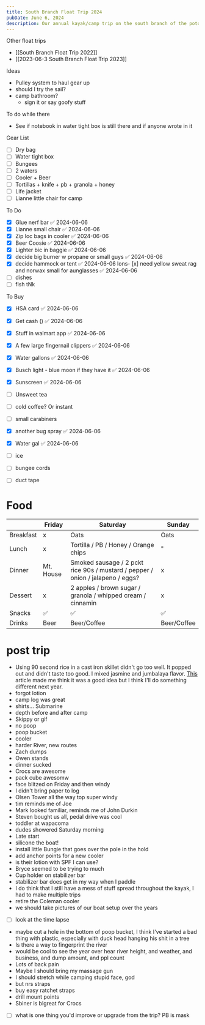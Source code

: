 ```yaml
---
title: South Branch Float Trip 2024
pubDate: June 6, 2024
description: Our annual kayak/camp trip on the south branch of the potomac river
---
```

Other float trips
- [[South Branch Float Trip 2022]]
- [[2023-06-3 South Branch Float Trip 2023]]

Ideas
- Pulley system to haul gear up
- should I try the sail?
- camp bathroom?
	- sign it or say goofy stuff

To do while there
- See if notebook in water tight box is still there and if anyone wrote in it

Gear List
- [ ] Dry bag
- [ ] Water tight box
- [ ] Bungees
- [ ] 2 waters
- [ ] Cooler + Beer
- [ ] Tortillas + knife + pb + granola + honey
- [ ] Life jacket
- [ ] Lianne little chair for camp

To Do
- [x] Glue nerf bar ✅ 2024-06-06
- [x] Lianne small chair ✅ 2024-06-06
- [x] Zip loc bags in cooler ✅ 2024-06-06
- [x] Beer Coosie ✅ 2024-06-06
- [x] Lighter bic in baggie ✅ 2024-06-06
- [x] decide big burner w propane or small guys ✅ 2024-06-06
- [x] decide hammock or tent ✅ 2024-06-06
lons- [x] need yellow sweat rag and norwax small for aunglasses ✅ 2024-06-06
- [ ] dishes
- [ ] fish tNk

To Buy
- [x] HSA card ✅ 2024-06-06
- [x] Get cash () ✅ 2024-06-06
- [x] Stuff in walmart app ✅ 2024-06-06
- [x] A few large fingernail clippers ✅ 2024-06-06
- [x] Water gallons ✅ 2024-06-06
- [x] Busch light - blue moon if they have it ✅ 2024-06-06
- [x] Sunscreen ✅ 2024-06-06
- [ ] Unsweet tea
- [ ] cold coffee? Or instant
- [ ] small carabiners
- [x] another bug spray ✅ 2024-06-06
- [x] Water gal ✅ 2024-06-06
- [ ] ice
- [ ] bungee cords
- [ ] duct tape



# Food

|           | Friday    | Saturday                                                                       | Sunday      |
| --------- | --------- | ------------------------------------------------------------------------------ | ----------- |
| Breakfast | x         | Oats                                                                           | Oats        |
| Lunch     | x         | Tortilla / PB / Honey / Orange chips                                           | "           |
| Dinner    | Mt. House | Smoked sausage / 2 pckt rice 90s / mustard / pepper / onion / jalapeno / eggs? | x           |
| Dessert   | x         | 2 apples / brown sugar / granola / whipped cream / cinnamin                    | x           |
| Snacks    | ✅         | ✅                                                                              | ✅           |
| Drinks    | Beer      | Beer/Coffee                                                                    | Beer/Coffee |


# post trip

- Using 90 second rice in a cast iron skillet didn't go too well. It popped out and didn't taste too good. I mixed jasmine and jumbalaya flavor. [This](https://www.southernpaddler.com/community/threads/90-seconds-rice.7863/#:~:text=For%20skillet%20cooking%20%2C%20mush%20the,meal%20or%20a%20side%20dish) article made  me think it was a good idea but I think I'll do something different next year.
- forgot lotion
- camp log was great
- shirts... Submarine 
- depth before and after camp
- Skippy or gif
- no poop
- poop bucket
- cooler
- harder River, new routes
- Zach dumps
- Owen stands 
- dinner sucked
- Crocs are awesome
- pack cube awesomw
- face blitzed on Friday and then windy
- I didn't bring paper to log
- Olsen Tower all the way top super windy
- tim reminds me of Joe
- Mark looked familiar, reminds me of John Durkin
- Steven bought us all, pedal drive was cool
- toddler at wapacoma
- dudes showered Saturday morning
- Late start 
- silicone the boat! 
- install little Bungie that goes over the pole in the hold
- add anchor points for a new cooler
- is their lotion with SPF I can use?
- Bryce seemed to be trying to much
- Cup holder on stabilizer bar
- stabilizer bar does get in my way when I paddle
- I do think that I still have a mess of stuff spread throughout the kayak, I had to make multiple trips
- retire the Coleman cooler
- we should take pictures of our boat setup over the years
- [ ] look at the time lapse 
- maybe cut a hole in the bottom of poop bucket, I think I've started a bad thing with plastic, especially with duck head hanging his shit in a tree
- Is there a way to fingerprint the river
- would be cool to see the year over hear river height, and weather, and business, and dump amount, and ppl count
- Lots of back pain
- Maybe I should bring my massage gun
- I should stretch while camping stupid face, god
- but nrs straps
- buy easy ratchet straps
- drill mount points
- Sbiner is blgreat for Crocs 
- [ ] what is one thing you'd improve or upgrade from the trip? PB is mask